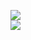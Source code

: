 [![](https://img.shields.io/badge/Made%20With-Github%20Spray-lightgrey.svg?style=for-the-badge&logo=github)](https://github.com/Annihil/github-spray#1499)  
[![](https://i.imgur.com/2DrTn0Z.gif)](https://github.com/Annihil/github-spray)